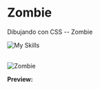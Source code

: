# Zombie
Dibujando con CSS -- Zombie

![My Skills](https://skillicons.dev/icons?i=html,css)
<br><br>

![Zombie](https://github.com/JokerC0/Zombie/assets/129913584/f70caad4-5709-4aee-9a34-e06161288b61)

<b>Preview: </b>
